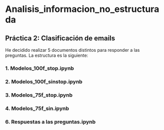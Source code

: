 # Analisis_informacion_no_estructurada
## Práctica 2: Clasificación de emails 
He decidido realizar 5 documentos distintos para responder a las preguntas. La estructura es la siguiente: 
### 1. Modelos_100f_stop.ipynb
### 2. Modelos_100f_sinstop.ipynb
### 3. Modelos_75f_stop.ipynb
### 4. Modelos_75f_sin.ipynb
### 6. Respuestas a las preguntas.ipynb
